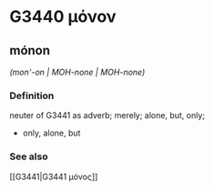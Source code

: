 # G3440 μόνον

## mónon

_(mon'-on | MOH-none | MOH-none)_

### Definition

neuter of G3441 as adverb; merely; alone, but, only; 

- only, alone, but

### See also

[[G3441|G3441 μόνος]]
